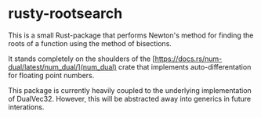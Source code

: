 # rusty-rootsearch

This is a small Rust-package that performs Newton's method for finding the roots of a function using the method of bisections.

It stands completely on the shoulders of the [https://docs.rs/num-dual/latest/num_dual/](num_dual) crate that implements
auto-differentation for floating point numbers.

This package is currently heavily coupled to the underlying implementation of
DualVec32. However, this will be abstracted away into generics in future interations.
